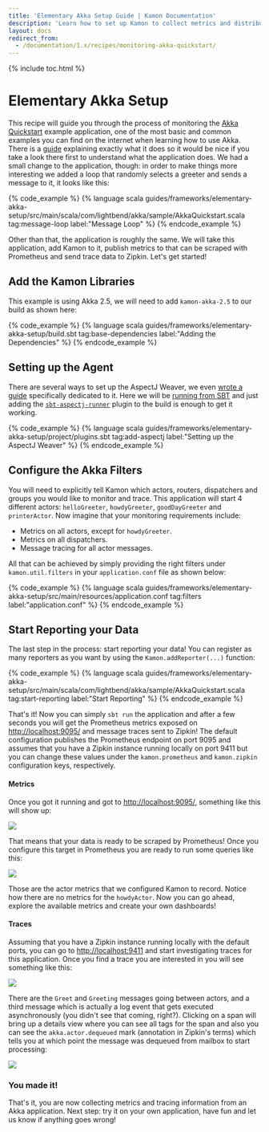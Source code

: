 ```yaml
---
title: 'Elementary Akka Setup Guide | Kamon Documentation'
description: 'Learn how to set up Kamon to collect metrics and distributed traces from an Akka application'
layout: docs
redirect_from:
  - /documentation/1.x/recipes/monitoring-akka-quickstart/
---
```


{% include toc.html %}

Elementary Akka Setup
==========================

This recipe will guide you through the process of monitoring the [Akka Quickstart][1] example application, one of the
most basic and common examples you can find on the internet when learning how to use Akka. There is a [guide][2]
explaining exactly what it does so it would be nice if you take a look there first to understand what the application
does. We had a small change to the application, though: in order to make things more interesting we added a loop that
randomly selects a greeter and sends a message to it, it looks like this:


{% code_example %}
{%   language scala guides/frameworks/elementary-akka-setup/src/main/scala/com/lightbend/akka/sample/AkkaQuickstart.scala tag:message-loop label:"Message Loop" %}
{% endcode_example %}

Other than that, the application is roughly the same. We will take this application, add Kamon to it, publish metrics to
that can be scraped with Prometheus and send trace data to Zipkin. Let's get started!

## Add the Kamon Libraries

This example is using Akka 2.5, we will need to add `kamon-akka-2.5` to our build as shown here:

{% code_example %}
{%   language scala guides/frameworks/elementary-akka-setup/build.sbt tag:base-dependencies label:"Adding the Dependencies" %}
{% endcode_example %}

## Setting up the Agent

There are several ways to set up the AspectJ Weaver, we even [wrote a guide][3] specifically dedicated to it. Here we
will be [running from SBT][4] and just adding the [`sbt-aspectj-runner`][5] plugin to the build is enough to get it
working.


{% code_example %}
{%   language scala guides/frameworks/elementary-akka-setup/project/plugins.sbt tag:add-aspectj label:"Setting up the AspectJ Weaver" %}
{% endcode_example %}

## Configure the Akka Filters

You will need to explicitly tell Kamon which actors, routers, dispatchers and groups you would like to monitor and trace.
This application will start 4 different actors: `helloGreeter`, `howdyGreeter`, `goodDayGreeter` and `printerActor`. Now
imagine that your monitoring requirements include:

  - Metrics on all actors, except for `howdyGreeter`.
  - Metrics on all dispatchers.
  - Message tracing for all actor messages.

All that can be achieved by simply providing the right filters under `kamon.util.filters` in your `application.conf` file
as shown below:

{% code_example %}
{%   language scala guides/frameworks/elementary-akka-setup/src/main/resources/application.conf tag:filters label:"application.conf" %}
{% endcode_example %}

## Start Reporting your Data

The last step in the process: start reporting your data! You can register as many reporters as you want by using the
`Kamon.addReporter(...)` function:

{% code_example %}
{%   language scala guides/frameworks/elementary-akka-setup/src/main/scala/com/lightbend/akka/sample/AkkaQuickstart.scala tag:start-reporting label:"Start Reporting" %}
{% endcode_example %}

That's it! Now you can simply `sbt run` the application and after a few seconds you will get the Prometheus metrics
exposed on <http://localhost:9095/> and message traces sent to Zipkin! The default configuration publishes the Prometheus
endpoint on port 9095 and assumes that you have a Zipkin instance running locally on port 9411 but you can change these
values under the `kamon.prometheus` and `kamon.zipkin` configuration keys, respectively.


#### Metrics

Once you got it running and got to <http://localhost:9095/>, something like this will show up:

<img class="img-fluid" src="/assets/img/recipes/quickstart-prometheus-metrics.png">

That means that your data is ready to be scraped by Prometheus! Once you configure this target in Prometheus you are
ready to run some queries like this:

<img class="img-fluid" src="/assets/img/recipes/quickstart-prometheus-query.png">

Those are the actor metrics that we configured Kamon to record. Notice how there are no metrics for the `howdyActor`.
Now you can go ahead, explore the available metrics and create your own dashboards!


#### Traces

Assuming that you have a Zipkin instance running locally with the default ports, you can go to <http://localhost:9411>
and start investigating traces for this application. Once you find a trace you are interested in you will see something
like this:

<img class="img-fluid" src="/assets/img/recipes/quickstart-zipkin-trace.png">

There are the `Greet` and `Greeting` messages going between actors, and a third message which is actually a log event
that gets executed asynchronously (you didn't see that coming, right?). Clicking on a span will bring up a details view
where you can see all tags for the span and also you can see the `akka.actor.dequeued` mark (annotation in Zipkin's
terms) which tells you at which point the message was dequeued from mailbox to start processing:

<img class="img-fluid" src="/assets/img/recipes/quickstart-zipkin-span-detail.png">


### You made it!

That's it, you are now collecting metrics and tracing information from an Akka application. Next step: try it on your own
application, have fun and let us know if anything goes wrong!

[1]: https://developer.lightbend.com/start/?group=akka&project=akka-quickstart-scala
[2]: https://developer.lightbend.com/guides/akka-quickstart-scala/
[3]: ../../setting-up-the-agent/
[4]: ../../setting-up-the-agent/#running-from-sbt
[5]: https://github.com/kamon-io/sbt-aspectj-runner
